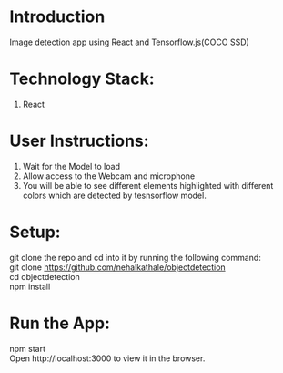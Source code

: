 # Introduction
Image detection app using React and Tensorflow.js(COCO SSD) 
<br />

# Technology Stack:
1) React

# User Instructions:
1) Wait for the Model to load
2) Allow access to the Webcam and microphone
3) You will be able to see different elements highlighted with different colors which are detected by tesnsorflow model.

# Setup:
git clone the repo and cd into it by running the following command:
<br />
git clone https://github.com/nehalkathale/objectdetection
<br />
cd objectdetection
<br />
npm install
<br />

# Run the App:
npm start
<br />
Open http://localhost:3000 to view it in the browser.
